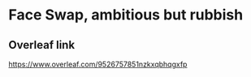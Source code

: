 # Face Swap, ambitious but rubbish


## Overleaf link
https://www.overleaf.com/9526757851nzkxqbhqgxfp



